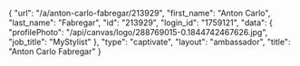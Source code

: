 {
    "url": "\/a\/anton-carlo-fabregar\/213929",
    "first_name": "Anton Carlo",
    "last_name": "Fabregar",
    "id": "213929",
    "login_id": "1759121",
    "data": {
        "profilePhoto": "\/api\/canvas\/logo\/288769015-0.1844742467626.jpg",
        "job_title": "MyStylist"
    },
    "type": "captivate",
    "layout": "ambassador",
    "title": "Anton Carlo Fabregar"
}